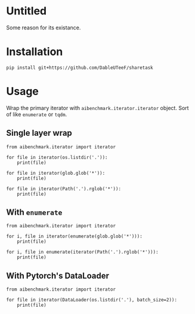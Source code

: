 # Untitled
Some reason for its existance.
# Installation
```
pip install git+https://github.com/DableUTeeF/sharetask
```
# Usage
Wrap the primary iterator with `aibenchmark.iterator.iterator` object. Sort of like `enumerate` or `tqdm`.
## Single layer wrap
```
from aibenchmark.iterator import iterator

for file in iterator(os.listdir('.')):
    print(file)

for file in iterator(glob.glob('*')):
    print(file)

for file in iterator(Path('.').rglob('*')):
    print(file)
```
## With `enumerate`
```
from aibenchmark.iterator import iterator

for i, file in iterator(enumerate(glob.glob('*'))):
    print(file)

for i, file in enumerate(iterator(Path('.').rglob('*'))):
    print(file)
```
## With Pytorch's DataLoader
```
from aibenchmark.iterator import iterator

for file in iterator(DataLoader(os.listdir('.'), batch_size=2)):
    print(file)
```